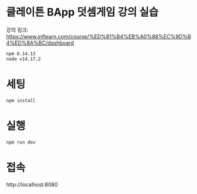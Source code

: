 # 클레이튼 BApp 덧셈게임 강의 실습
강의 링크: https://www.inflearn.com/course/%ED%81%B4%EB%A0%88%EC%9D%B4%ED%8A%BC/dashboard
```
npm 6.14.13
node v14.17.2
```
# 세팅
```
npm install
```
# 실행
```
npm run dev
```
# 접속
http://localhost:8080
